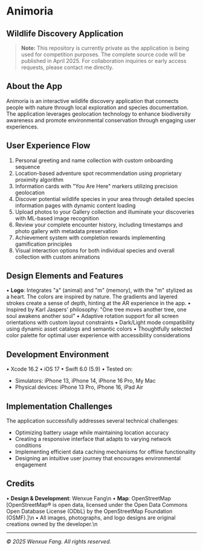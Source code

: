 # Animoria

## Wildlife Discovery Application

> **Note:** This repository is currently private as the application is being used for competition purposes. The complete source code will be published in April 2025. For collaboration inquiries or early access requests, please contact me directly.

## About the App
Animoria is an interactive wildlife discovery application that connects people with nature through local exploration and species documentation. The application leverages geolocation technology to enhance biodiversity awareness and promote environmental conservation through engaging user experiences.

## User Experience Flow
1. Personal greeting and name collection with custom onboarding sequence
2. Location-based adventure spot recommendation using proprietary proximity algorithm
3. Information cards with "You Are Here" markers utilizing precision geolocation
4. Discover potential wildlife species in your area through detailed species information pages with dynamic content loading
5. Upload photos to your Gallery collection and illuminate your discoveries with ML-based image recognition
6. Review your complete encounter history, including timestamps and photo gallery with metadata preservation
7. Achievement system with completion rewards implementing gamification principles
8. Visual interaction options for both individual species and overall collection with custom animations

## Design Elements and Features
• **Logo**: Integrates "a" (animal) and "m" (memory), with the "m" stylized as a heart. The colors are inspired by nature. The gradients and layered strokes create a sense of depth, hinting at the AR experience in the app.
• Inspired by Karl Jaspers' philosophy: "One tree moves another tree, one soul awakens another soul"
• Adaptive rotation support for all screen orientations with custom layout constraints
• Dark/Light mode compatibility using dynamic asset catalogs and semantic colors
• Thoughtfully selected color palette for optimal user experience with accessibility considerations

## Development Environment
• Xcode 16.2
• iOS 17
• Swift 6.0 (5.9)
• Tested on:
  - Simulators: iPhone 13, iPhone 14, iPhone 16 Pro, My Mac
  - Physical devices: iPhone 13 Pro, iPhone 16, iPad Air

## Implementation Challenges
The application successfully addresses several technical challenges:
- Optimizing battery usage while maintaining location accuracy
- Creating a responsive interface that adapts to varying network conditions
- Implementing efficient data caching mechanisms for offline functionality
- Designing an intuitive user journey that encourages environmental engagement

## Credits
• **Design & Development**: Wenxue Fang\n
• **Map**: OpenStreetMap [OpenStreetMap® is open data, licensed under the Open Data Commons Open Database License (ODbL) by the OpenStreetMap Foundation (OSMF).]\n
• All images, photographs, and logo designs are original creations owned by the developer.\n

---
*© 2025 Wenxue Fang. All rights reserved.*

